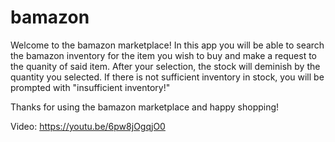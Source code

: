 # bamazon

Welcome to the bamazon marketplace! In this app you will be able to search the bamazon inventory for the item you wish to buy and make a request to the quanity of said item. After your selection, the stock will deminish by the quantity you selected. If there is not sufficient inventory in stock, you will be prompted with "insufficient inventory!"

Thanks for using the bamazon marketplace and happy shopping!

Video:
https://youtu.be/6pw8jOgqjO0
